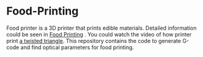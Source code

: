 # Food-Printing
Food printer is a 3D printer that prints edible materials. Detailed information could be seen in  [Food Printing](http://www.creativemachineslab.com/digital-food.html) .
You could watch the video of how printer print [a twisted triangle](https://www.youtube.com/watch?v=Smt5K9rk6xg).
This repository contains the code to generate G-code and find optical parameters for food printing.

